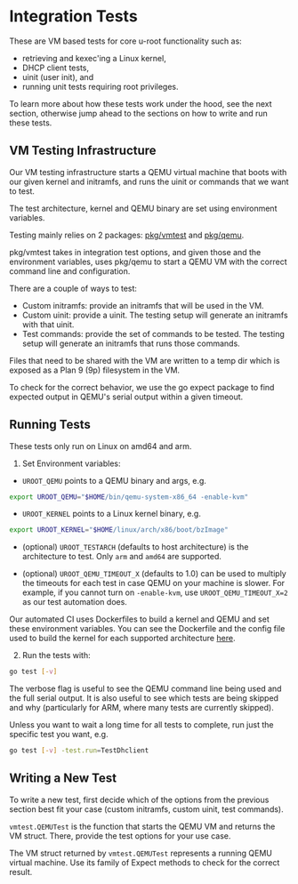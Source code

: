 # Integration Tests

These are VM based tests for core u-root functionality such as:

-   retrieving and kexec'ing a Linux kernel,
-   DHCP client tests,
-   uinit (user init), and
-   running unit tests requiring root privileges.

To learn more about how these tests work under the hood, see the next section,
otherwise jump ahead to the sections on how to write and run these tests.

## VM Testing Infrastructure

Our VM testing infrastructure starts a QEMU virtual machine that boots with
our given kernel and initramfs, and runs the uinit or commands that we want to
test.

The test architecture, kernel and QEMU binary are set using environment
variables.

Testing mainly relies on 2 packages: [pkg/vmtest](/pkg/vmtest) and
[pkg/qemu](/pkg/qemu).

pkg/vmtest takes in integration test options, and given those and the
environment variables, uses pkg/qemu to start a QEMU VM with the correct command
line and configuration.

There are a couple of ways to test:
* Custom initramfs: provide an initramfs that will be used in the VM.
* Custom uinit: provide a uinit. The testing setup will generate an initramfs 
  with that uinit.
* Test commands: provide the set of commands to be tested. The testing setup
  will generate an initramfs that runs those commands.

Files that need to be shared with the VM are written to a temp dir which is
exposed as a Plan 9 (9p) filesystem in the VM.

To check for the correct behavior, we use the go expect package to find
expected output in QEMU's serial output within a given timeout.

## Running Tests

These tests only run on Linux on amd64 and arm.

1. Set Environment variables:

-   `UROOT_QEMU` points to a QEMU binary and args, e.g.

```sh
export UROOT_QEMU="$HOME/bin/qemu-system-x86_64 -enable-kvm"
```

-   `UROOT_KERNEL` points to a Linux kernel binary, e.g.

```sh
export UROOT_KERNEL="$HOME/linux/arch/x86/boot/bzImage"
```

-   (optional) `UROOT_TESTARCH` (defaults to host architecture) is the
    architecture to test. Only `arm` and `amd64` are supported.

-   (optional) `UROOT_QEMU_TIMEOUT_X` (defaults to 1.0) can be used to multiply
    the timeouts for each test in case QEMU on your machine is slower. For
    example, if you cannot turn on `-enable-kvm`, use `UROOT_QEMU_TIMEOUT_X=2`
    as our test automation does.


Our automated CI uses Dockerfiles to build a kernel and QEMU and set these
environment variables. You can see the Dockerfile and the config file used to
build the kernel for each supported architecture [here](/.circleci/images).

2. Run the tests with:

```sh
go test [-v]
```

The verbose flag is useful to see the QEMU command line being used and the full
serial output. It is also useful to see which tests are being skipped and why
(particularly for ARM, where many tests are currently skipped).

Unless you want to wait a long time for all tests to complete, run just the
specific test you want, e.g.

```sh
go test [-v] -test.run=TestDhclient
```

## Writing a New Test

To write a new test, first decide which of the options from the previous
section best fit your case (custom initramfs, custom uinit, test commands).

`vmtest.QEMUTest` is the function that starts the QEMU VM and returns the VM
struct. There, provide the test options for your use case.

The VM struct returned by `vmtest.QEMUTest` represents a running QEMU virtual
machine. Use its family of Expect methods to check for the correct result.

